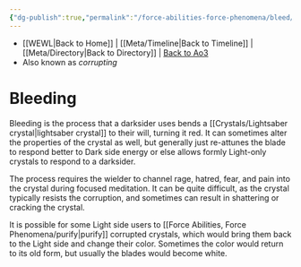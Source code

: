 ```yaml
---
{"dg-publish":true,"permalink":"/force-abilities-force-phenomena/bleed/"}
---
```


- [[WEWL\|Back to Home]] | [[Meta/Timeline\|Back to Timeline]] | [[Meta/Directory\|Back to Directory]] | [Back to Ao3](https://archiveofourown.org/works/19334440/chapters/45992584)
- Also known as *corrupting*

# Bleeding
Bleeding is the process that a darksider uses bends a [[Crystals/Lightsaber crystal\|lightsaber crystal]] to their will, turning it red. It can sometimes alter the properties of the crystal as well, but generally just re-attunes the blade to respond better to Dark side energy or else allows formly Light-only crystals to respond to a darksider.

The process requires the wielder to channel rage, hatred, fear, and pain into the crystal during focused meditation. It can be quite difficult, as the crystal typically resists the corruption, and sometimes can result in shattering or cracking the crystal. 

It is possible for some Light side users to [[Force Abilities, Force Phenomena/purify\|purify]] corrupted crystals, which would bring them back to the Light side and change their color. Sometimes the color would return to its old form, but usually the blades would become white. 

